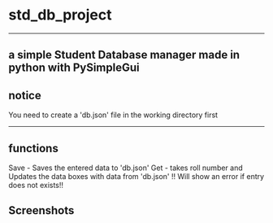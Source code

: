 # std_db_project
---
a simple Student Database manager made in python with PySimpleGui
--
## notice
You need to create a 'db.json' file in the working directory first 

---
## functions 
Save - Saves the entered data to 'db.json'
Get - takes roll number and Updates the data boxes with data from 'db.json'   !! Will show an error if entry does not exists!!


## Screenshots

<img>